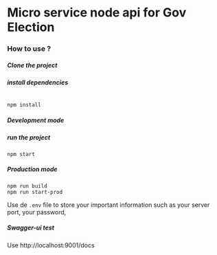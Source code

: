 # Micro service node api for Gov Election

### How to use ?

##### Clone the project

##### install dependencies

```

npm install
```

##### Development mode


##### run the project
```
npm start
```

##### Production mode

```
npm run build
npm run start-prod
```

Use de `.env` file to store your important information such as your server port, your password, 

##### Swagger-ui test

Use http://localhost:9001/docs